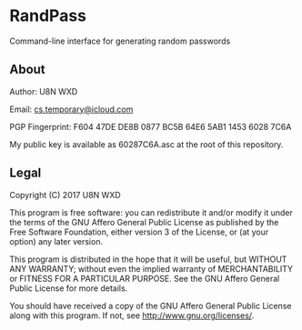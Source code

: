# RandPass
Command-line interface for generating random passwords

## About
Author: U8N WXD

Email: cs.temporary@icloud.com

PGP Fingerprint: F604 47DE DE8B 0877 BC5B  64E6 5AB1 1453 6028 7C6A

My public key is available as 60287C6A.asc at the root of this repository.

## Legal
Copyright (C) 2017 U8N WXD

This program is free software: you can redistribute it and/or modify
it under the terms of the GNU Affero General Public License as published by
the Free Software Foundation, either version 3 of the License, or
(at your option) any later version.

This program is distributed in the hope that it will be useful,
but WITHOUT ANY WARRANTY; without even the implied warranty of
MERCHANTABILITY or FITNESS FOR A PARTICULAR PURPOSE.  See the
GNU Affero General Public License for more details.

You should have received a copy of the GNU Affero General Public License
along with this program.  If not, see <http://www.gnu.org/licenses/>.
